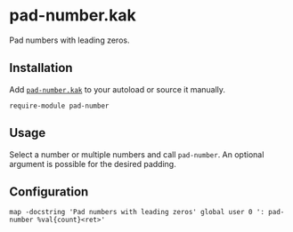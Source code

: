 # pad-number.kak

Pad numbers with leading zeros.

## Installation

Add [`pad-number.kak`](rc/pad-number.kak) to your autoload or source it manually.

``` kak
require-module pad-number
```

## Usage

Select a number or multiple numbers and call `pad-number`.
An optional argument is possible for the desired padding.

## Configuration

``` kak
map -docstring 'Pad numbers with leading zeros' global user 0 ': pad-number %val{count}<ret>'
```

[Kakoune]: https://kakoune.org
